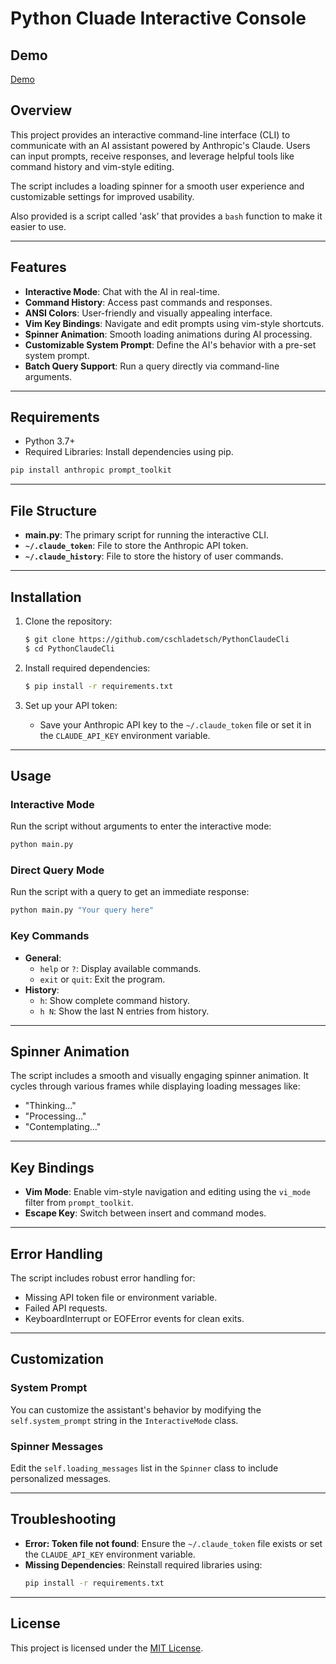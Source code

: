 # Python Cluade Interactive Console

## Demo

[Demo](resources/Demo.gif)

## Overview
This project provides an interactive command-line interface (CLI) to communicate with an AI assistant powered by Anthropic's Claude. Users can input prompts, receive responses, and leverage helpful tools like command history and vim-style editing. 

The script includes a loading spinner for a smooth user experience and customizable settings for improved usability.

Also provided is a script called 'ask' that provides a `bash` function to make it easier to use.

---

## Features
- **Interactive Mode**: Chat with the AI in real-time.
- **Command History**: Access past commands and responses.
- **ANSI Colors**: User-friendly and visually appealing interface.
- **Vim Key Bindings**: Navigate and edit prompts using vim-style shortcuts.
- **Spinner Animation**: Smooth loading animations during AI processing.
- **Customizable System Prompt**: Define the AI's behavior with a pre-set system prompt.
- **Batch Query Support**: Run a query directly via command-line arguments.

---

## Requirements
- Python 3.7+
- Required Libraries: Install dependencies using pip.

```bash
pip install anthropic prompt_toolkit
```

---

## File Structure
- **main.py**: The primary script for running the interactive CLI.
- **`~/.claude_token`**: File to store the Anthropic API token.
- **`~/.claude_history`**: File to store the history of user commands.

---

## Installation
1. Clone the repository:
   ```bash
   $ git clone https://github.com/cschladetsch/PythonClaudeCli
   $ cd PythonClaudeCli
   ```

2. Install required dependencies:
   ```bash
   $ pip install -r requirements.txt
   ```

3. Set up your API token:
   - Save your Anthropic API key to the `~/.claude_token` file or set it in the `CLAUDE_API_KEY` environment variable.

---

## Usage

### Interactive Mode

Run the script without arguments to enter the interactive mode:
```bash
python main.py
```

### Direct Query Mode
Run the script with a query to get an immediate response:
```bash
python main.py "Your query here"
```

### Key Commands
- **General**:
  - `help` or `?`: Display available commands.
  - `exit` or `quit`: Exit the program.
- **History**:
  - `h`: Show complete command history.
  - `h N`: Show the last N entries from history.

---

## Spinner Animation
The script includes a smooth and visually engaging spinner animation. It cycles through various frames while displaying loading messages like:
- "Thinking..."
- "Processing..."
- "Contemplating..."

---

## Key Bindings
- **Vim Mode**: Enable vim-style navigation and editing using the `vi_mode` filter from `prompt_toolkit`.
- **Escape Key**: Switch between insert and command modes.

---

## Error Handling
The script includes robust error handling for:
- Missing API token file or environment variable.
- Failed API requests.
- KeyboardInterrupt or EOFError events for clean exits.

---

## Customization
### System Prompt
You can customize the assistant's behavior by modifying the `self.system_prompt` string in the `InteractiveMode` class.

### Spinner Messages
Edit the `self.loading_messages` list in the `Spinner` class to include personalized messages.

---

## Troubleshooting
- **Error: Token file not found**: Ensure the `~/.claude_token` file exists or set the `CLAUDE_API_KEY` environment variable.
- **Missing Dependencies**: Reinstall required libraries using:
  ```bash
  pip install -r requirements.txt
  ```

---

## License
This project is licensed under the [MIT License](LICENSE).

